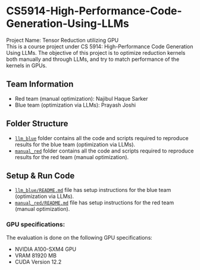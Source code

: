 # CS5914-High-Performance-Code-Generation-Using-LLMs

Project Name: Tensor Reduction utilizing GPU <br>
This is a course project under CS 5914: High-Performance Code Generation Using LLMs. The objective of this project is to optimize reduction kernels both manually and through LLMs, and try to match performance of the kernels in GPUs. 

## Team Information
- Red team (manual optimization): Najibul Haque Sarker
- Blue team (optimization via LLMs): Prayash Joshi

## Folder Structure
- [`llm_blue`](./llm_blue/) folder contains all the code and scripts required to reproduce results for the blue team (optimization via LLMs). 
- [`manual_red`](./manual_red/) folder contains all the code and scripts required to reproduce results for the red team (manual optimization).

## Setup & Run Code
- [`llm_blue/README.md`](./llm_blue/README.md) file has setup instructions for the blue team (optimization via LLMs).  
- [`manual_red/README.md`](./manual_red/README.md) file has setup instructions for the red team (manual optimization).

### GPU specifications:
The evaluation is done on the following GPU specifications:
- NVIDIA A100-SXM4 GPU
- VRAM 81920 MB
- CUDA Version 12.2